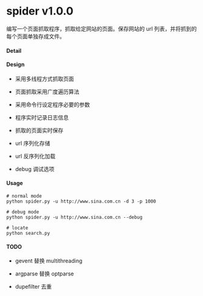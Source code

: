 # spider v1.0.0

编写一个页面抓取程序，抓取给定网站的页面。保存网站的 url 列表，并将抓到的每个页面单独存成文件。

#### Detail

#### Design

* 采用多线程方式抓取页面

* 页面抓取采用广度遍历算法

* 采用命令行设定程序必要的参数

* 程序实时记录日志信息

* 抓取的页面实时保存

* url 序列化存储

* url 反序列化加载

* debug 调试选项

#### Usage

```
# normal mode
python spider.py -u http://www.sina.com.cn -d 3 -p 1000

# debug mode
python spider.py -u http://www.sina.com.cn --debug

# locate
python search.py
```

#### TODO

* gevent 替换 multithreading

* argparse 替换 optparse

* dupefilter 去重
